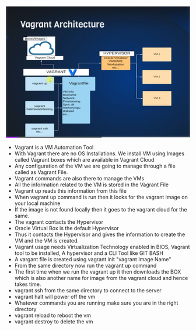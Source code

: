 ![alt text](https://github.com/kumarnitil/DevOps-Projects/blob/46b01bf8722794b824d34102c3bc05c152ec6810/Vagrant-Architechture.JPG)


* Vagrant is a VM Automation Tool
* With Vagrant there are no OS Installations. We install VM using Images called Vagrant boxes which are available in Vagrant Cloud
* Any configuration of the VM we are going to manage through a file called as Vagrant File.
* Vagrant commands are also there to manage the VMs
* All the information related to the VM is stored in the Vagrant File
* Vagrant up reads this information from this file
* When vagrant up command is run then it looks for the vagrant image on your local machine
* If the image is not found locally then it goes to the vagrant cloud for the same.
* The vagrant contacts the Hypervisor
* Oracle Virtual Box is the default Hypervisor
* Thus it contacts the Hypervisor and gives the information to create the VM and the VM is created.
* Vagrant usage needs Virtualization Technology enabled in BIOS, Vagrant tool to be installed, A hypervisor and a CLI Tool like GIT BASH
* A vargant file is created using vagrant init "vagrant Image Name"
* From the same directory now run the vagrant up command
* The first time when we run the vagrant up it then downloads the BOX which is also another name for image from the vagrant cloud and hence takes time.
* vagrant ssh from the same directory to connect to the server
* vagrant halt will power off the vm
* Whatever commands you are running make sure you are in the right directory
* vagrant reload to reboot the vm
* vagrant destroy to delete the vm
